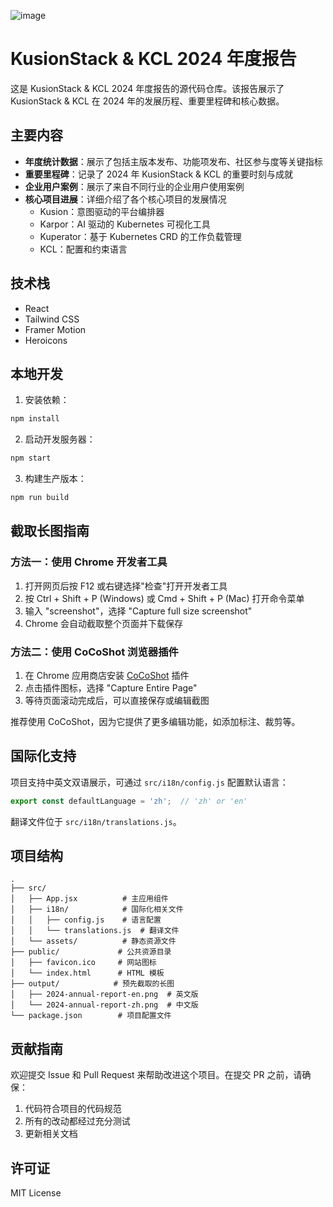 ![image](https://github.com/user-attachments/assets/6a3458e7-8166-45b2-82e4-b394b1369dc5)

# KusionStack & KCL 2024 年度报告

这是 KusionStack & KCL 2024 年度报告的源代码仓库。该报告展示了 KusionStack & KCL 在 2024 年的发展历程、重要里程碑和核心数据。

## 主要内容

- **年度统计数据**：展示了包括主版本发布、功能项发布、社区参与度等关键指标
- **重要里程碑**：记录了 2024 年 KusionStack & KCL 的重要时刻与成就
- **企业用户案例**：展示了来自不同行业的企业用户使用案例
- **核心项目进展**：详细介绍了各个核心项目的发展情况
  - Kusion：意图驱动的平台编排器
  - Karpor：AI 驱动的 Kubernetes 可视化工具
  - Kuperator：基于 Kubernetes CRD 的工作负载管理
  - KCL：配置和约束语言

## 技术栈

- React
- Tailwind CSS
- Framer Motion
- Heroicons

## 本地开发

1. 安装依赖：
```bash
npm install
```

2. 启动开发服务器：
```bash
npm start
```

3. 构建生产版本：
```bash
npm run build
```

## 截取长图指南

### 方法一：使用 Chrome 开发者工具

1. 打开网页后按 F12 或右键选择"检查"打开开发者工具
2. 按 Ctrl + Shift + P (Windows) 或 Cmd + Shift + P (Mac) 打开命令菜单
3. 输入 "screenshot"，选择 "Capture full size screenshot"
4. Chrome 会自动截取整个页面并下载保存

### 方法二：使用 CoCoShot 浏览器插件

1. 在 Chrome 应用商店安装 [CoCoShot](https://chromewebstore.google.com/detail/%E5%AE%8C%E6%95%B4%E7%BD%91%E9%A1%B5%E5%B1%8F%E5%B9%95%E6%88%AA%E5%9B%BE%EF%BC%8C%E7%94%B5%E8%84%91%E6%A1%8C%E9%9D%A2%E5%B1%8F%E5%B9%95%E6%88%AA%E5%9B%BE-cocosho/ibbpaphbbbabnmmllpdlmcfihhkahgai) 插件
2. 点击插件图标，选择 "Capture Entire Page"
3. 等待页面滚动完成后，可以直接保存或编辑截图

推荐使用 CoCoShot，因为它提供了更多编辑功能，如添加标注、裁剪等。

## 国际化支持

项目支持中英文双语展示，可通过 `src/i18n/config.js` 配置默认语言：

```javascript
export const defaultLanguage = 'zh';  // 'zh' or 'en'
```

翻译文件位于 `src/i18n/translations.js`。

## 项目结构

```
.
├── src/
│   ├── App.jsx          # 主应用组件
│   ├── i18n/            # 国际化相关文件
│   │   ├── config.js    # 语言配置
│   │   └── translations.js  # 翻译文件
│   └── assets/          # 静态资源文件
├── public/             # 公共资源目录
│   ├── favicon.ico     # 网站图标
│   └── index.html      # HTML 模板
├── output/            # 预先截取的长图
│   ├── 2024-annual-report-en.png  # 英文版
│   └── 2024-annual-report-zh.png  # 中文版
└── package.json        # 项目配置文件
```

## 贡献指南

欢迎提交 Issue 和 Pull Request 来帮助改进这个项目。在提交 PR 之前，请确保：

1. 代码符合项目的代码规范
2. 所有的改动都经过充分测试
3. 更新相关文档

## 许可证

MIT License
